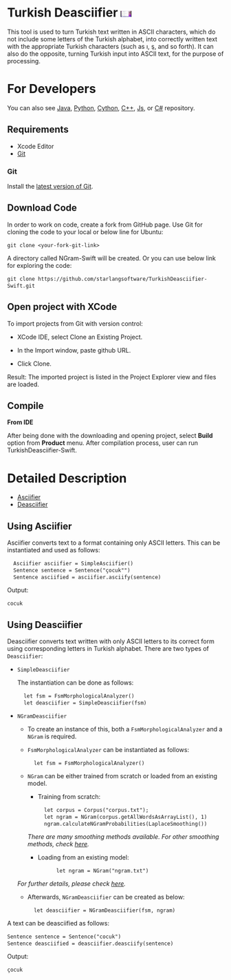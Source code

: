 Turkish Deasciifier [<img src="https://github.com/StarlangSoftware/TurkishDeasciifier/blob/master/video.jpg" width="5%">](https://youtu.be/b18-k8SKQ6U)
============

This tool is used to turn Turkish text written in ASCII characters, which do not include some letters of the Turkish alphabet, into correctly written text with the appropriate Turkish characters (such as ı, ş, and so forth). It can also do the opposite, turning Turkish input into ASCII text, for the purpose of processing.

For Developers
============

You can also see [Java](https://github.com/starlangsoftware/TurkishDeasciifier), [Python](https://github.com/starlangsoftware/TurkishDeasciifier-Py), [Cython](https://github.com/starlangsoftware/TurkishDeasciifier-Cy), [C++](https://github.com/starlangsoftware/TurkishDeasciifier-CPP), [Js](https://github.com/starlangsoftware/TurkishDeasciifier-Js), or [C#](https://github.com/starlangsoftware/TurkishDeasciifier-CS) repository.

## Requirements

* Xcode Editor
* [Git](#git)

### Git

Install the [latest version of Git](https://git-scm.com/book/en/v2/Getting-Started-Installing-Git).

## Download Code

In order to work on code, create a fork from GitHub page. 
Use Git for cloning the code to your local or below line for Ubuntu:

	git clone <your-fork-git-link>

A directory called NGram-Swift will be created. Or you can use below link for exploring the code:

	git clone https://github.com/starlangsoftware/TurkishDeasciifier-Swift.git

## Open project with XCode

To import projects from Git with version control:

* XCode IDE, select Clone an Existing Project.

* In the Import window, paste github URL.

* Click Clone.

Result: The imported project is listed in the Project Explorer view and files are loaded.


## Compile

**From IDE**

After being done with the downloading and opening project, select **Build** option from **Product** menu. After compilation process, user can run TurkishDeasciifier-Swift.

Detailed Description
============

+ [Asciifier](#using-asciifier)
+ [Deasciifier](#using-deasciifier)

## Using Asciifier

Asciifier converts text to a format containing only ASCII letters. This can be instantiated and used as follows:

      Asciifier asciifier = SimpleAsciifier()
      Sentence sentence = Sentence("çocuk"")
      Sentence asciified = asciifier.asciify(sentence)

Output:
    
    cocuk      

## Using Deasciifier

Deasciifier converts text written with only ASCII letters to its correct form using corresponding letters in Turkish alphabet. There are two types of `Deasciifier`:


* `SimpleDeasciifier`

    The instantiation can be done as follows:  
    
        let fsm = FsmMorphologicalAnalyzer()
        let deasciifier = SimpleDeasciifier(fsm)
     
* `NGramDeasciifier`
    
    * To create an instance of this, both a `FsmMorphologicalAnalyzer` and a `NGram` is required. 
    
    * `FsmMorphologicalAnalyzer` can be instantiated as follows:
        
            let fsm = FsmMorphologicalAnalyzer()
    
    * `NGram` can be either trained from scratch or loaded from an existing model.
        
        * Training from scratch:
                
                let corpus = Corpus("corpus.txt"); 
                let ngram = NGram(corpus.getAllWordsAsArrayList(), 1)
                ngram.calculateNGramProbabilities(LaplaceSmoothing())
                
        *There are many smoothing methods available. For other smoothing methods, check [here](https://github.com/StarlangSoftware/NGram-CS).*       
        * Loading from an existing model:
     
                    let ngram = NGram("ngram.txt")

	*For further details, please check [here](https://github.com/StarlangSoftware/NGram-CS).*        
            
    * Afterwards, `NGramDeasciifier` can be created as below:
        
            let deasciifier = NGramDeasciifier(fsm, ngram)
     
A text can be deasciified as follows:
     
    Sentence sentence = Sentence("cocuk")
    Sentence deasciified = deasciifier.deasciify(sentence)
    
Output:

    çocuk
